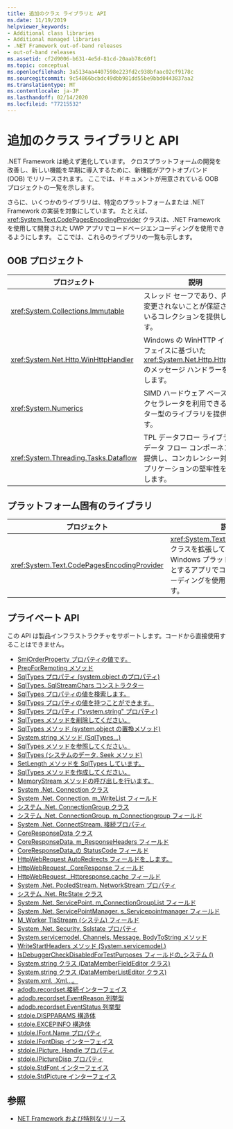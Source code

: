 ```yaml
---
title: 追加のクラス ライブラリと API
ms.date: 11/19/2019
helpviewer_keywords:
- Additional class libraries
- Additional managed libraries
- .NET Framework out-of-band releases
- out-of-band releases
ms.assetid: cf2d9006-b631-4e5d-81cd-20aab78c60f1
ms.topic: conceptual
ms.openlocfilehash: 3a5134aa4407598e223fd2c938bfaac02cf9178c
ms.sourcegitcommit: 9c54866bcbdc49dbb981dd55be9bbd0443837aa2
ms.translationtype: MT
ms.contentlocale: ja-JP
ms.lasthandoff: 02/14/2020
ms.locfileid: "77215532"
---
```

# <a name="additional-class-libraries-and-apis"></a>追加のクラス ライブラリと API

.NET Framework は絶えず進化しています。 クロスプラットフォームの開発を改善し、新しい機能を早期に導入するために、新機能がアウトオブバンド (OOB) でリリースされます。 ここでは、ドキュメントが用意されている OOB プロジェクトの一覧を示します。  
  
さらに、いくつかのライブラリは、特定のプラットフォームまたは .NET Framework の実装を対象にしています。 たとえば、<xref:System.Text.CodePagesEncodingProvider> クラスは、.NET Framework を使用して開発された UWP アプリでコードページエンコーディングを使用できるようにします。 ここでは、これらのライブラリの一覧も示します。  
  
## <a name="oob-projects"></a>OOB プロジェクト
  
| プロジェクト | 説明 |  
| ------- | ----------- |  
| <xref:System.Collections.Immutable> | スレッド セーフであり、内容が変更されないことが保証されているコレクションを提供します。 |
| <xref:System.Net.Http.WinHttpHandler> | Windows の WinHTTP インターフェイスに基づいた <xref:System.Net.Http.HttpClient> のメッセージ ハンドラーを提供します。 |
| <xref:System.Numerics> | SIMD ハードウェア ベースのアクセラレータを利用できるベクター型のライブラリを提供します。| 
| <xref:System.Threading.Tasks.Dataflow> | TPL データフロー ライブラリはデータ フロー コンポーネントを提供し、コンカレンシー対応アプリケーションの堅牢性を強化します。 |  

## <a name="platform-specific-libraries"></a>プラットフォーム固有のライブラリ
  
| プロジェクト | 説明 |  
| ------- | ----------- |  
| <xref:System.Text.CodePagesEncodingProvider> | <xref:System.Text.EncodingProvider> クラスを拡張して、ユニバーサル Windows プラットフォームを対象とするアプリでコードページエンコーディングを使用できるようにします。 |  
  
## <a name="private-apis"></a>プライベート API  

この API は製品インフラストラクチャをサポートします。コードから直接使用することはできません。  
  
* [SmiOrderProperty プロパティの値です。](microsoft.sqlserver.server.smiorderproperty.item.md)
* [PrepForRemoting メソッド](system.exception.prepforremoting.md)
* [SqlTypes プロパティ (system.object のプロパティ)](system.data.sqltypes.sqlchars.stream.md)
* [SqlTypes. SqlStreamChars コンストラクター](system.data.sqltypes.sqlstreamchars.-ctor.md)
* [SqlTypes プロパティの値を検索します。](system.data.sqltypes.sqlstreamchars.canseek.md)
* [SqlTypes プロパティの値を持つことができます。](system.data.sqltypes.sqlstreamchars.isnull.md)
* [SqlTypes プロパティ ("system.string" プロパティ)](system.data.sqltypes.sqlstreamchars.length.md)
* [SqlTypes メソッドを削除してください。](system.data.sqltypes.sqlstreamchars.close.md)
* [SqlTypes メソッド (system.object の置換メソッド)](system.data.sqltypes.sqlstreamchars.dispose.md)
* [System.string メソッド (SqlTypes...)](system.data.sqltypes.sqlstreamchars.flush.md)
* [SqlTypes メソッドを参照してください。](system.data.sqltypes.sqlstreamchars.read.md)
* [SqlTypes (システムのデータ. Seek メソッド)](system.data.sqltypes.sqlstreamchars.seek.md)
* [SetLength メソッドを SqlTypes しています。](system.data.sqltypes.sqlstreamchars.setlength.md)
* [SqlTypes メソッドを作成してください。](system.data.sqltypes.sqlstreamchars.write.md)
* [MemoryStream メソッドの呼び出しを行います。](system.io.memorystream.internalgetoriginandlength.md)
* [System .Net. Connection クラス](connection.md)
* [System .Net. Connection. m\_WriteList フィールド](m_writelist.md)
* [システム .Net. ConnectionGroup クラス](connectiongroup.md)
* [システム .Net. ConnectionGroup. m\_Connectiongroup フィールド](m_connectionlist.md)
* [System .Net. ConnectStream. 接続プロパティ](system.net.connectstream.connection.md)
* [CoreResponseData クラス](coreresponsedata.md)
* [CoreResponseData. m\_ResponseHeaders フィールド](coreresponsedata_m_responseheaders.md)
* [CoreResponseData\_の StatusCode フィールド](coreresponsedata_m_statuscode.md)
* [HttpWebRequest AutoRedirects フィールドを\_します。](_autoredirects.md)
* [HttpWebRequest.\_CoreResponse フィールド](httpwebrequest__coreresponse.md)
* [HttpWebRequest.\_Httpresponse.cache フィールド](_httpresponse.md)
* [System .Net. PooledStream. NetworkStream プロパティ](system.net.pooledstream.networkstream.md)
* [システム .Net. RtcState クラス](system.net.rtcstate.md)
* [System .Net. ServicePoint. m\_ConnectionGroupList フィールド](m_connectiongrouplist.md)
* [System .Net. ServicePointManager. s\_Servicepointmanager フィールド](s_servicepointtable.md)
* [M_Worker TlsStream (システム) フィールド](system.net.tlsstream.m_worker.md)
* [System .Net. Security. Sslstate プロパティ](system.net.security.sslstate.sslprotocol.md)
* [System.servicemodel. Channels. Message. BodyToString メソッド](system.servicemodel.channels.message.bodytostring.md)
* [WriteStartHeaders メソッド (System.servicemodel.)](system.servicemodel.channels.message.writestartheaders.md)
* [IsDebuggerCheckDisabledForTestPurposes フィールドの\_システム ()](s-isdebuggercheckdisabledfortestpurposes-field.md)
* [System.string クラス (DataMemberFieldEditor クラス)](datamemberfieldeditor-class.md)
* [System.string クラス (DataMemberListEditor クラス)](datamemberlisteditor-class.md)
* [System.xml. .Xml...。](system.xml.xmlreader.createsqlreader.md)
* [adodb.recordset.接続インターフェイス](adodb.connection.md)
* [adodb.recordset.EventReason 列挙型](adodb.eventreasonenum.md)
* [adodb.recordset.EventStatus 列挙型](adodb.eventstatusenum.md)
* [stdole.DISPPARAMS 構造体](stdole.dispparams.md)
* [stdole.EXCEPINFO 構造体](stdole.excepinfo.md)
* [stdole.IFont.Name プロパティ](stdole.ifont.name.md)
* [stdole.IFontDisp インターフェイス](stdole.ifontdisp.md)
* [stdole.IPicture. Handle プロパティ](stdole.ipicture.handle.md)
* [stdole.IPictureDisp プロパティ](stdole.ipicturedisp.handle.md)
* [stdole.StdFont インターフェイス](stdole.stdfont.md)
* [stdole.StdPicture インターフェイス](stdole.stdpicture.md)
  
## <a name="see-also"></a>参照

* [NET Framework および特別なリリース](../get-started/the-net-framework-and-out-of-band-releases.md)
